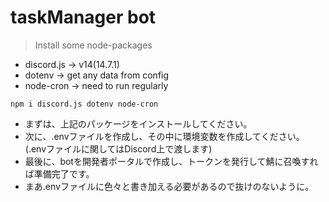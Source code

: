 # taskManager bot

> Install some node-packages

-   discord.js -> v14(14.7.1)
-   dotenv -> get any data from config
-   node-cron -> need to run regularly

```
npm i discord.js dotenv node-cron
```

-   まずは、上記のパッケージをインストールしてください。
-   次に、.envファイルを作成し、その中に環境変数を作成してください。
    (.envファイルに関してはDiscord上で渡します)
-   最後に、botを開発者ポータルで作成し、トークンを発行して鯖に召喚すれば準備完了です。
-   まあ.envファイルに色々と書き加える必要があるので抜けのないように。

